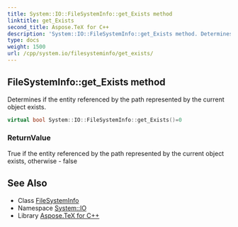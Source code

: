```yaml
---
title: System::IO::FileSystemInfo::get_Exists method
linktitle: get_Exists
second_title: Aspose.TeX for C++
description: 'System::IO::FileSystemInfo::get_Exists method. Determines if the entity referenced by the path represented by the current object exists in C++.'
type: docs
weight: 1500
url: /cpp/system.io/filesysteminfo/get_exists/
---
```

## FileSystemInfo::get_Exists method


Determines if the entity referenced by the path represented by the current object exists.

```cpp
virtual bool System::IO::FileSystemInfo::get_Exists()=0
```


### ReturnValue

True if the entity referenced by the path represented by the current object exists, otherwise - false

## See Also

* Class [FileSystemInfo](../)
* Namespace [System::IO](../../)
* Library [Aspose.TeX for C++](../../../)
